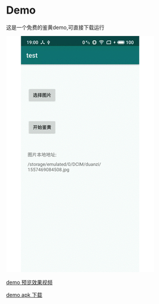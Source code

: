 # Demo
这是一个免费的鉴黄demo,可直接下载运行


![Image](/demoVideo/效果图.gif)

[demo 预览效果视频](https://github.com/liweiGe/Demo/blob/master/demoVideo/device-2019-05-13-190028.mp4)


[demo apk 下载](https://github.com/liweiGe/Demo/blob/master/demoVideo/app-debug.apk)
